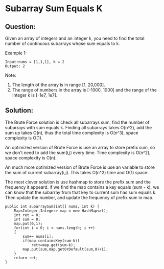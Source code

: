 # Subarray Sum Equals K

## Question:

Given an array of integers and an integer k, you need to find the total number of continuous subarrays whose sum equals to k.

Example 1:

	Input:nums = [1,1,1], k = 2
	Output: 2

Note:
1. The length of the array is in range [1, 20,000].
2. The range of numbers in the array is [-1000, 1000] and the range of the integer k is [-1e7, 1e7].


## Solution:

The Brute Force solution is check all subarrays sum, find the number of subarrays with sum equals k. Finding all subarrays takes O(n^2), add the sum up takes O(n), thus the total time complexity is O(n^3), space complexity is O(1).

An optimized version of Brute Force is use an array to store prefix sum, so we don't need to add the sum(i,j) every time. Time complexity is O(n^2), space complexity is O(n).

An much more optimized version of Brute Force is use an variable to store the sum of current subarray(i,j). This takes O(n^2) time and O(1) space. 

The most clever solution is use hashmap to store the prefix sum and the frequency it appeard. if we find the map contains a key equals (sum - k), we can know that the subarray from that key to current sum has sum equals k. Then update the number, and update the frequency of prefix sum in map.

	public int subarraySum(int[] nums, int k) {
        Map<Integer,Integer> map = new HashMap<>();
        int ret = 0;
        int sum = 0;
        map.put(0,1);
        for(int i = 0; i < nums.length; i ++)
        {
            sum+= nums[i];
            if(map.containsKey(sum-k))
                ret+=map.get(sum-k);
            map.put(sum,map.getOrDefault(sum,0)+1);
        }
        return ret;
    }
